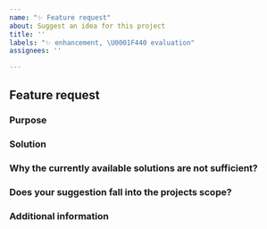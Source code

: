 ```yaml
---
name: "✨ Feature request"
about: Suggest an idea for this project
title: ''
labels: "✨ enhancement, \U0001F440 evaluation"
assignees: ''

---
```


## Feature request

### Purpose

### Solution

### Why the currently available solutions are not sufficient?

### Does your suggestion fall into the projects scope?

### Additional information
